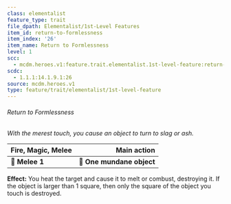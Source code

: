 ```yaml
---
class: elementalist
feature_type: trait
file_dpath: Elementalist/1st-Level Features
item_id: return-to-formlessness
item_index: '26'
item_name: Return to Formlessness
level: 1
scc:
  - mcdm.heroes.v1:feature.trait.elementalist.1st-level-feature:return-to-formlessness
scdc:
  - 1.1.1:14.1.9.1:26
source: mcdm.heroes.v1
type: feature/trait/elementalist/1st-level-feature
---
```


###### Return to Formlessness

*With the merest touch, you cause an object to turn to slag or ash.*

| **Fire, Magic, Melee** |           **Main action** |
| ---------------------- | ------------------------: |
| **📏 Melee 1**         | **🎯 One mundane object** |

**Effect:** You heat the target and cause it to melt or combust, destroying it. If the object is larger than 1 square, then only the square of the object you touch is destroyed.
